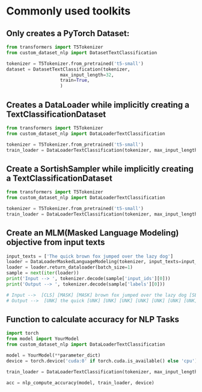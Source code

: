 # Commonly used toolkits


## Only creates a PyTorch Dataset:

```python
from transformers import T5Tokenizer
from custom_dataset_nlp import DatasetTextClassification

tokenizer = T5Tokenizer.from_pretrained('t5-small')
dataset = DatasetTextClassification(tokenizer,
				    max_input_length=32,
				    train=True,
				    )

```

## Creates a DataLoader while implicitly creating a TextClassificationDataset

```python
from transformers import T5Tokenizer
from custom_dataset_nlp import DataLoaderTextClassification

tokenizer = T5Tokenizer.from_pretrained('t5-small')
train_loader = DataLoaderTextClassification(tokenizer, max_input_length=64, train=True).return_dataloader(batch_size=32, shuffle=True)
```

## Create a SortishSampler while implicitly creating a TextClassificationDataset

```python
from transformers import T5Tokenizer
from custom_dataset_nlp import DataLoaderTextClassification

tokenizer = T5Tokenizer.from_pretrained('t5-small') 
train_loader = DataLoaderTextClassification(tokenizer, max_input_length=64, train=True).return_dataloader(batch_size=32, sortish_sampler=True)
```

## Create an MLM(Masked Language Modeling) objective from input texts

```python
input_texts = ['The quick brown fox jumped over the lazy dog']
loader = DataLoaderMaskedLanguageModeling(tokenizer, input_texts=input_texts)
loader = loader.return_dataloader(batch_size=1)
sample = next(iter(loader))
print('Input --> ', tokenizer.decode(sample['input_ids'][0]))
print('Output --> ', tokenizer.decode(sample['labels'][0]))

# Input -->  [CLS] [MASK] [MASK] brown fox jumped over the lazy dog [SEP]
# Output -->  [UNK] the quick [UNK] [UNK] [UNK] [UNK] [UNK] [UNK] [UNK] [UNK]
```

## Function to calculate accuracy for NLP Tasks

```python
import torch
from model import YourModel
from custom_dataset_nlp import DataLoaderTextClassification

model = YourModel(**parameter_dict)
device = torch.device('cuda:0' if torch.cuda.is_available() else 'cpu')

train_loader = DataLoaderTextClassification(tokenizer, max_input_length=64, train=True).return_dataloader(batch_size=32, sortish_sampler=True)

acc = nlp_compute_accuracy(model, train_loader, device)
```
